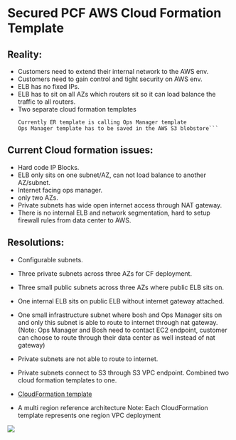 # Secured PCF AWS Cloud Formation Template

## Reality:
* Customers need to extend their internal network to the AWS env.
* Customers need to gain control and tight security on AWS env.
* ELB has no fixed IPs.
* ELB has to sit on all AZs which routers sit so it can load balance the traffic to all routers.
* Two separate cloud formation templates
  ```(Ops Manager and ER) seems overkill
  Currently ER template is calling Ops Manager template
  Ops Manager template has to be saved in the AWS S3 blobstore```

## Current Cloud formation issues:

* Hard code IP Blocks.
* ELB only sits on one subnet/AZ, can not load balance to another AZ/subnet.
* Internet facing ops manager.
* only two AZs.
* Private subnets has wide open internet access through NAT gateway.
* There is no internal ELB and network segmentation, hard to setup firewall rules from data center to AWS.

## Resolutions:

* Configurable subnets.
* Three private subnets across three AZs for CF deployment.
* Three small public subnets across three AZs where public ELB sits on.
* One internal ELB sits on public ELB without internet gateway attached.
* One small infrastructure subnet where bosh and Ops Manager sits on and only this subnet is able to route to internet through nat gateway. (Note: Ops Manager and Bosh need to contact EC2 endpoint, customer can choose to route through their data center as well instead of nat gateway)
* Private subnets are not able to route to internet.
* Private subnets connect to S3 through S3 VPC endpoint.
Combined two cloud formation templates to one.

* [CloudFormation template](pcf_1_7_cloudformation_singlefile.json)

* A multi region reference architecture
Note: Each CloudFormation template represents one region VPC deployment

![](images/AWS_PCF.jpg)
